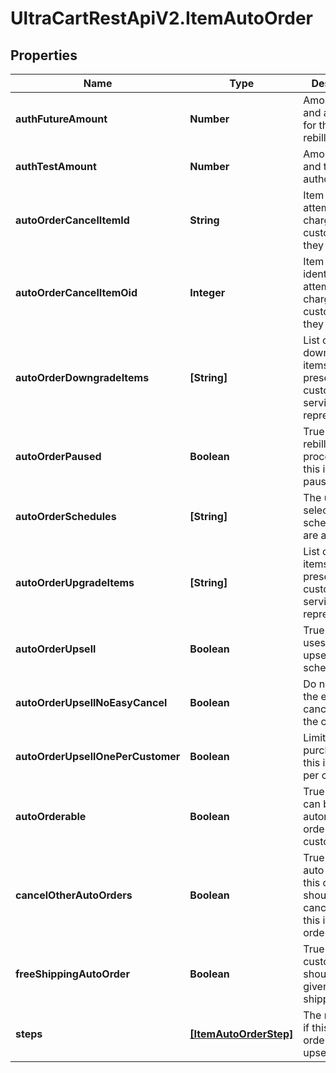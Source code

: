 # UltraCartRestApiV2.ItemAutoOrder

## Properties
Name | Type | Description | Notes
------------ | ------------- | ------------- | -------------
**authFutureAmount** | **Number** | Amount to try and authorize for the future rebill | [optional] 
**authTestAmount** | **Number** | Amount to try and test authorize | [optional] 
**autoOrderCancelItemId** | **String** | Item id to attempt charging the customer for if they cancel | [optional] 
**autoOrderCancelItemOid** | **Integer** | Item object identifier to attempt charging the customer for if they cancel | [optional] 
**autoOrderDowngradeItems** | **[String]** | List of downgrade items presented to customer service representatives | [optional] 
**autoOrderPaused** | **Boolean** | True if the rebill processing of this item is paused | [optional] 
**autoOrderSchedules** | **[String]** | The user selectable schedules that are available | [optional] 
**autoOrderUpgradeItems** | **[String]** | List of upgrade items presented to customer service representatives | [optional] 
**autoOrderUpsell** | **Boolean** | True if this item uses a fixed upsell step schedule | [optional] 
**autoOrderUpsellNoEasyCancel** | **Boolean** | Do not send the easy cancel email to the customer | [optional] 
**autoOrderUpsellOnePerCustomer** | **Boolean** | Limit the purchase of this item to one per customer | [optional] 
**autoOrderable** | **Boolean** | True if this item can be automatically ordered by the customer | [optional] 
**cancelOtherAutoOrders** | **Boolean** | True if other auto orders for this customer should be canceled when this item is ordered | [optional] 
**freeShippingAutoOrder** | **Boolean** | True if the customer should be given free shipping | [optional] 
**steps** | [**[ItemAutoOrderStep]**](ItemAutoOrderStep.md) | The rebill steps if this auto order is an upsell | [optional] 


